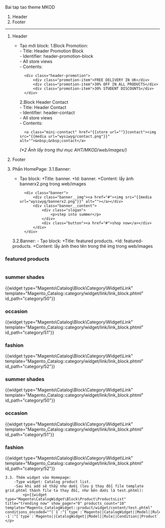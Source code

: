 Bai tap tao theme MKOD

1. Header
2. Footer
-----------------------------------------------------
1. Header
    - Tạo mới block:
        1.Block Promotion:<br/>
            - Title: Header Promotion Block<br/>
            - Identifier: header-promotion-block<br/>
            - All store views<br/>
            - Contents:
            
            <div class="header-promotion">
                <div class="promotion-item">FREE DELIVERY IN UK</div>
                <div class="promotion-item">30% OFF IN ALL PRODUCTS</div>
                <div class="promotion-item">30% STUDENT DISCOUNTS</div>
            </div>
            
        2.Block Header Contact<br/>
            - Title: Header Contact <br/>
            - Identifier: header-contact<br/>
            - All store views<br/>
            - Contents:
            
            <a class="mini-conntact" href="{{store url=""}}contact"><img src="{{media url="wysiwyg/contact.png"}}" alt="">&nbsp;&nbsp;contact</a>
            
        _(*2 Ảnh lấy trong thư mục AHT/MKOD/web/images/)_

2. Footer
3. Phần HomePage:
	3.1.Banner:
	- Tạo block:
		+Title: banner.
		+Id: banner.
		+Content: lấy ảnh bannerx2.png trong web/images

			<div class="banner">
				<div class="banner__img"><a href="#"><img src="{{media url="wysiwyg/bannerx2.png"}}" alt=""></a></div>
				<div class="banner__content">
					<div class="slogan">
						<p>step into summer</p>
					</div>
					<div class="button"><a href="#">shop now</a></div>
				</div>
			</div>

	3.2.Banner:
		- Tạo block:
			+Title: featured products.
			+Id: featured-products.
			+Content: lấy ảnh theo tên trong thẻ img trong web/images

<div class="featured-products">
        <div class="featured-products__title">
            <h3>featured products</h3>
        </div>
        <div class="slide1 owl-carousel owl-theme">
            <div class="item">
                <div class="img-cate"><img src="{{media url=" wysiwyg/left.png "}}" alt=""></div>
                <div class="item__content">
                    <div class="cate-name">
                        <h3>summer shades</h3>
                    </div>
                    <div class="cate-link">{{widget type="Magento\Catalog\Block\Category\Widget\Link" template="Magento_Catalog::category/widget/link/link_block.phtml" id_path="category/50"}}</div>
                </div>
            </div>
            <div class="item">
                <div class="img-cate"><img src="{{media url=" wysiwyg/center.png "}}" alt=""></div>
                <div class="item__content">
                    <div class="cate-name">
                        <h3>occasion</h3>
                    </div>
                    <div class="cate-link">{{widget type="Magento\Catalog\Block\Category\Widget\Link" template="Magento_Catalog::category/widget/link/link_block.phtml" id_path="category/51"}}</div>
                </div>
            </div>
            <div class="item">
                <div class="img-cate"><img src="{{media url=" wysiwyg/right.png "}}" alt=""></div>
                <div class="item__content">
                    <div class="cate-name">
                        <h3>fashion</h3>
                    </div>
                    <div class="cate-link">{{widget type="Magento\Catalog\Block\Category\Widget\Link" template="Magento_Catalog::category/widget/link/link_block.phtml" id_path="category/52"}}</div>
                </div>
            </div>
            <div class="item">
                <div class="img-cate"><img src="{{media url=" wysiwyg/left.png "}}" alt=""></div>
                <div class="item__content">
                    <div class="cate-name">
                        <h3>summer shades</h3>
                    </div>
                    <div class="cate-link">{{widget type="Magento\Catalog\Block\Category\Widget\Link" template="Magento_Catalog::category/widget/link/link_block.phtml" id_path="category/50"}}</div>
                </div>
            </div>
            <div class="item">
                <div class="img-cate"><img src="{{media url=" wysiwyg/center.png "}}" alt=""></div>
                <div class="item__content">
                    <div class="cate-name">
                        <h3>occasion</h3>
                    </div>
                    <div class="cate-link">{{widget type="Magento\Catalog\Block\Category\Widget\Link" template="Magento_Catalog::category/widget/link/link_block.phtml" id_path="category/51"}}</div>
                </div>
            </div>
            <div class="item">
                <div class="img-cate"><img src="{{media url=" wysiwyg/right.png "}}" alt=""></div>
                <div class="item__content">
                    <div class="cate-name">
                        <h3>fashion</h3>
                    </div>
                    <div class="cate-link">{{widget type="Magento\Catalog\Block\Category\Widget\Link" template="Magento_Catalog::category/widget/link/link_block.phtml" id_path="category/52"}}</div>
                </div>
            </div>
        </div>
    </div>

	3.3. Thêm widget vào Homepage:
		-Type widget: Catalog product list.
		-Sau khi add sẽ thấy như dưới (lưu ý thay đổi file template grid.phtml thành file ta thay đổi, như bên dưới là test.phtml):
			<p>{{widget type="Magento\CatalogWidget\Block\Product\ProductsList" title="trending now" show_pager="0" products_count="10" template="Magento_CatalogWidget::product/widget/content/test.phtml" conditions_encoded="^[`1`:^[`type`:`Magento||CatalogWidget||Model||Rule||Condition||Combine`,`aggregator`:`all`,`value`:`1`,`new_child`:``^],`1--1`:^[`type`:`Magento||CatalogWidget||Model||Rule||Condition||Product`,`attribute`:`category_ids`,`operator`:`==`,`value`:`43`^]^]"}}</p>
    
